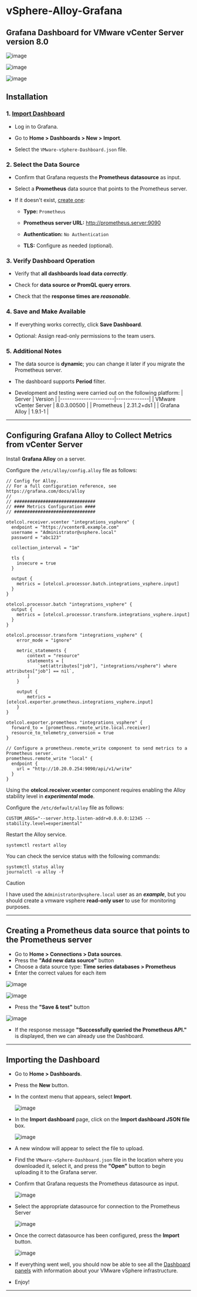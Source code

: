 # vSphere-Alloy-Grafana

## Grafana Dashboard for VMware vCenter Server version 8.0

![image](https://github.com/user-attachments/assets/ce5da60a-4a84-4591-a2d5-4a878ec71971)

![image](https://github.com/user-attachments/assets/1c7d08e6-7a41-4266-a685-8f811896345f)

![image](https://github.com/user-attachments/assets/465c1162-da49-40f3-9554-a4f473277ba0)


## Installation

### 1. [Import Dashboard](#importing-the-dashboard)
  
- Log in to Grafana.

- Go to **Home > Dashboards > New > Import**.

- Select the ``VMware-vSphere-Dashboard.json`` file.


### 2. Select the Data Source

- Confirm that Grafana requests the **Prometheus datasource** as input.

- Select a **Prometheus** data source that points to the Prometheus server.

- If it doesn't exist, [create one](#creating-a-prometheus-data-source-that-points-to-the-prometheus-server):

  - **Type:** ``Prometheus``

  - **Prometheus server URL:** http://prometheus.server:9090

  - **Authentication:** ``No Authentication``

  - **TLS:** Configure as needed (optional).


### 3. Verify Dashboard Operation

- Verify that **all dashboards load data _correctly_**.

- Check for **data source or PromQL query errors**.

- Check that the **response times are _reasonable_**.


### 4. Save and Make Available

- If everything works correctly, click **Save Dashboard**.

- Optional: Assign read-only permissions to the team users.


### 5. Additional Notes

- The data source is **dynamic**; you can change it later if you migrate the Prometheus server.

- The dashboard supports **Period** filter.

- Development and testing were carried out on the following platform:
  | Server                | Version      | 
  |-----------------------|--------------|
  | VMware vCenter Server | 8.0.3.00500  |
  | Prometheus            | 2.31.2+ds1   |
  | Grafana Alloy         | 1.9.1-1      |

---

## Configuring Grafana Alloy to Collect Metrics from vCenter Server

Install **Grafana Alloy** on a server.

Configure the ``/etc/alloy/config.alloy`` file as follows:

~~~~
// Config for Alloy.
// For a full configuration reference, see https://grafana.com/docs/alloy
//
// ###############################
// #### Metrics Configuration ####
// ###############################

otelcol.receiver.vcenter "integrations_vsphere" {
  endpoint = "https://vcenter8.example.com"
  username = "Administrator@vsphere.local"
  password = "abc123"

  collection_interval = "1m"

  tls {
    insecure = true
  }

  output {
    metrics = [otelcol.processor.batch.integrations_vsphere.input]
  }
}

otelcol.processor.batch "integrations_vsphere" {
  output {
    metrics = [otelcol.processor.transform.integrations_vsphere.input]
  }
}

otelcol.processor.transform "integrations_vsphere" {
    error_mode = "ignore"

    metric_statements {
        context = "resource"
        statements = [
            `set(attributes["job"], "integrations/vsphere") where attributes["job"] == nil`,
        ]
    }

    output {
        metrics = [otelcol.exporter.prometheus.integrations_vsphere.input]
    }
}

otelcol.exporter.prometheus "integrations_vsphere" {
  forward_to = [prometheus.remote_write.local.receiver]
  resource_to_telemetry_conversion = true
}

// Configure a prometheus.remote_write component to send metrics to a Prometheus server.
prometheus.remote_write "local" {
  endpoint {
    url = "http://10.20.0.254:9090/api/v1/write"
  }
}
~~~~

Using the **otelcol.receiver.vcenter** component requires enabling the Alloy stability level in **_experimental_ mode**.

Configure the ``/etc/default/alloy`` file as follows:

~~~~
CUSTOM_ARGS="--server.http.listen-addr=0.0.0.0:12345 --stability.level=experimental"
~~~~

Restart the Alloy service.

~~~~
systemctl restart alloy
~~~~

You can check the service status with the following commands:

~~~~
systemctl status alloy
journalctl -u alloy -f
~~~~


> [!CAUTION]
> I have used the ``Administrator@vsphere.local`` user as an **_example_**, but you should create a vmware vsphere **read-only user** to use for monitoring purposes.

---

## Creating a Prometheus data source that points to the Prometheus server

- Go to **Home > Connections > Data sources**.
- Press the **"Add new data source"** button
- Choose a data source type: **Time series databases > Prometheus**
- Enter the correct values ​​for each item

![image](https://github.com/user-attachments/assets/83daad24-114d-4f16-9d8c-14c74be825a6)

![image](https://github.com/user-attachments/assets/ad27d1ee-db1b-4d17-ae52-97a3d603e98c)

- Press the **"Save & test"** button

![image](https://github.com/user-attachments/assets/77684671-7b9e-45ce-84b6-ef0f85e2d05c)


- If the response message **"Successfully queried the Prometheus API."** is displayed, then we can already use the Dashboard.

---

## Importing the Dashboard

- Go to **Home > Dashboards**.
- Press the **New** button.
- In the context menu that appears, select **Import**.

  ![image](https://github.com/user-attachments/assets/ea01296c-bc86-4e07-a226-b3e74a54c6e2)

- In the **Import dashboard** page, click on the **Import dashboard JSON file** box.

  ![image](https://github.com/user-attachments/assets/12ef5888-a8c7-4307-a97b-c920145a1eb9)

- A new window will appear to select the file to upload.
- Find the ``VMware-vSphere-Dashboard.json`` file in the location where you downloaded it, select it, and press the **"Open"** button to begin uploading it to the Grafana server.
- Confirm that Grafana requests the Prometheus datasource as input.

  ![image](https://github.com/user-attachments/assets/2c1a9b7e-3b7c-4f8f-863a-66324ecf3d72)

- Select the appropriate datasource for connection to the Prometheus Server

  ![image](https://github.com/user-attachments/assets/cc16112a-205f-4e81-a644-c11c6a96394d)


- Once the correct datasource has been configured, press the **Import** button.

  ![image](https://github.com/user-attachments/assets/f4996486-a4eb-4bc6-b202-bed545edd42a)


- If everything went well, you should now be able to see all the [Dashboard panels](#grafana-dashboard-for-vmware-vcenter-server-version-80) with information about your VMware vSphere infrastructure.
- Enjoy!


---
